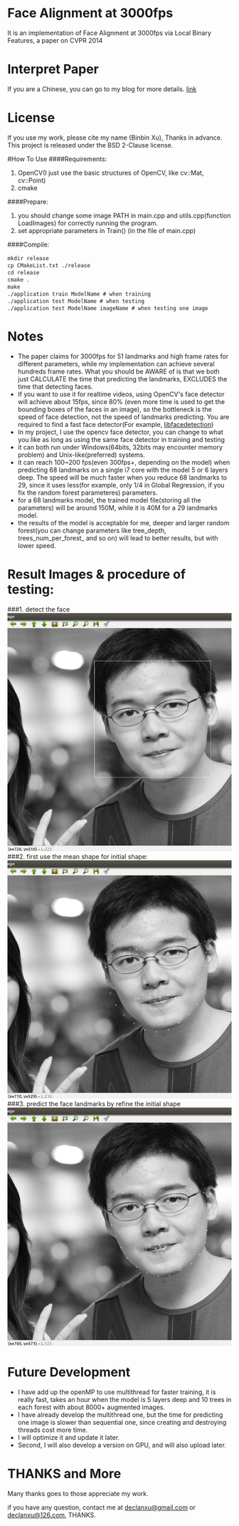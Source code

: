 # Face Alignment at 3000fps
It is an implementation of Face Alignment at 3000fps via Local Binary Features, a paper on CVPR 2014

# Interpret Paper 
If you are a Chinese, you can go to my blog for more details. [link](http://freesouls.github.io/2015/06/07/face-alignment-local-binary-feature/)

# License
If you use my work, please cite my name (Binbin Xu), Thanks in advance.
This project is released under the BSD 2-Clause license.

#How To Use
####Requirements:
1. OpenCV(I just use the basic structures of OpenCV, like cv::Mat, cv::Point)
2. cmake

####Prepare: 
1. you should change some image PATH in main.cpp and utils.cpp(function LoadImages) for correctly running the program.
2. set appropriate parameters in Train() (in the file of main.cpp)

####Compile:
```
mkdir release
cp CMakeList.txt ./release
cd release
cmake .
make
./application train ModelName # when training
./application test ModelName # when testing 
./application test ModelName imageName # when testing one image
```

# Notes
- The paper claims for 3000fps for 51 landmarks and high frame rates for different parameters, while my implementation can achieve several hundreds frame rates. What you should be AWARE of is that we both just CALCULATE the time that predicting the landmarks, EXCLUDES the time that detecting faces.
- If you want to use it for realtime videos, using OpenCV's face detector will achieve about 15fps, since 80% (even more time is used to get the bounding boxes of the faces in an image), so the bottleneck is the speed of face detection, not the speed of landmarks predicting. You are required to find a fast face detector(For example, [libfacedetection](https://github.com/ShiqiYu/libfacedetection))
- In my project, I use the opencv face detector, you can change to what you like as long as using the same face detector in training and testing
- it can both run under Windows(64bits, 32bits may encounter memory problem) and Unix-like(preferred) systems.
- it can reach 100~200 fps(even 300fps+, depending on the model) when predicting 68 landmarks on a single i7 core with the model 5 or 6 layers deep. The speed will be much faster when you reduce 68 landmarks to 29, since it uses less(for example, only 1/4 in Global Regression, if you fix the random forest parameteres) parameters.
- for a 68 landmarks model, the trained model file(storing all the parameters) will be around 150M, while it is 40M for a 29 landmarks model. 
- the results of the model is acceptable for me, deeper and larger random forest(you can change parameters like tree_depth, trees_num_per_forest_ and so on) will lead to better results, but with lower speed. 


# Result Images & procedure of testing:
###1. detect the face
![](./detect.png)
###2. first use the mean shape for initial shape:
![](./initial.png)
###3. predict the face landmarks by refine the initial shape
![](./final.png)


# Future Development
- I have add up the openMP to use multithread for faster training, it is really fast, takes an hour when the model is 5 layers deep and 10 trees in each forest with about 8000+ augmented images.
- I have already develop the multithread one, but the time for predicting one image is slower than sequential one, since creating and destroying threads cost more time.
- I will optimize it and update it later.
- Second, I will also develop a version on GPU, and will also upload later.

# THANKS and More
Many thanks goes to those appreciate my work.

if you have any question, contact me at declanxu@gmail.com or declanxu@126.com, THANKS.
